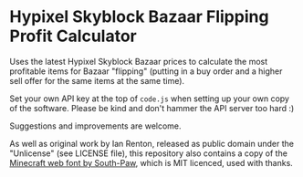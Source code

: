 # Hypixel Skyblock Bazaar Flipping Profit Calculator
Uses the latest Hypixel Skyblock Bazaar prices to calculate the most profitable items for Bazaar "flipping" (putting in a buy order and a higher sell offer for the same items at the same time).

Set your own API key at the top of `code.js` when setting up your own copy of the software. Please be kind and don't hammer the API server too hard :)

Suggestions and improvements are welcome.

As well as original work by Ian Renton, released as public domain under the "Unlicense" (see LICENSE file), this repository also contains a copy of the [Minecraft web font by South-Paw](https://github.com/South-Paw/typeface-minecraft), which is MIT licenced, used with thanks.
